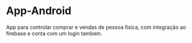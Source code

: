 # App-Android
App para controlar comprar e vendas de pessoa fisíca, com integração ao firebase e conta com um login tambem.
